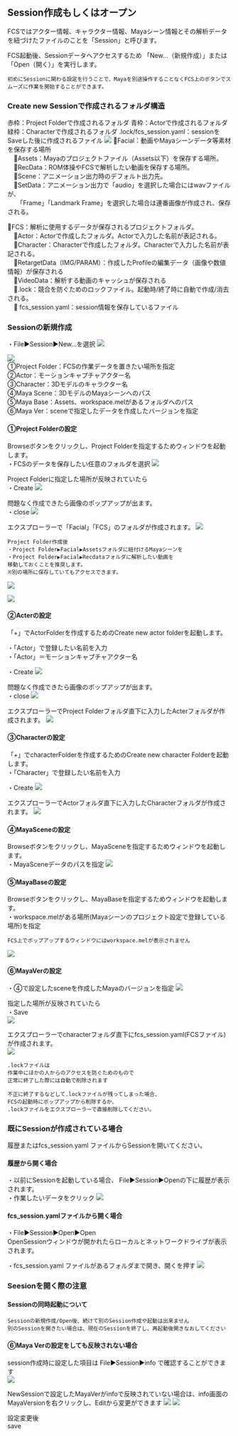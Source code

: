 ## Session作成もしくはオープン
FCSではアクター情報、キャラクター情報、Mayaシーン情報とその解析データを紐づけたファイルのことを「Session」と呼びます。  

FCS起動後、Sessionデータへアクセスするため
「New...（新規作成）」または「Open（開く）」を実行します。

```{note}
初めにSessionに関わる設定を行うことで、Mayaを別途操作することなくFCS上のボタンでスムーズに作業を開始することができます。
```

### Create new Sessionで作成されるフォルダ構造
赤枠：Project Folderで作成されるフォルダ
青枠：Actorで作成されるフォルダ
緑枠：Characterで作成されるフォルダ
.lock/fcs_session.yaml：sessionをSaveした後に作成されるファイル
![](images/image6.png)
📁Facial：動画やMayaシーンデータ等素材を保存する場所  
　📁Assets：Mayaのプロジェクトファイル（Assets以下）を保存する場所。  
　📁RecData：ROM体操やFCSで解析したい動画を保存する場所。  
　📁Scene：アニメーション出力時のデフォルト出力先。  
　📁SetData：アニメーション出力で「audio」を選択した場合にはwavファイルが、  
　　「Frame」「Landmark Frame」を選択した場合は連番画像が作成され、保存される。  

📁FCS：解析に使用するデータが保存されるプロジェクトフォルダ。  
　📁Actor：Actorで作成したフォルダ。Actorで入力した名前が表記される。  
　📁Character：Characterで作成したフォルダ。Characterで入力した名前が表記される。  
　📁RetargetData（IMG/PARAM）：作成したProfileの編集データ（画像や数値情報）が保存される  
　📁VideoData：解析する動画のキャッシュが保存される  
　📄.lock：競合を防ぐためのロックファイル。起動時/終了時に自動で作成/消去される。  
　📄 fcs_session.yaml：session情報を保存しているファイル

### Sessionの新規作成   

・File▶Session▶New…を選択
![](images/S001.png)

![](images/S002.png)  
①Project Folder：FCSの作業データを置きたい場所を指定   
②Actor：モーションキャプチャアクター名   
③Character：3Dモデルのキャラクター名  
④Maya Scene：3DモデルのMayaシーンへのパス  
⑤Maya Base：Assets、workspace.melがあるフォルダへのパス  
⑥Maya Ver：sceneで指定したデータを作成したバージョンを指定

#### ①Project Folderの設定

Browseボタンをクリックし、Project Folderを指定するためウィンドウを起動します。  
・FCSのデータを保存したい任意のフォルダを選択
![](images/S003.png)

Project Folderに指定した場所が反映されていたら  
・Create
![](images/S004.png)

問題なく作成できたら画像のポップアップが出ます。  
・close
![](images/F001.png)

エクスプローラーで「Facial」「FCS」のフォルダが作成されます。
![](images/F003.png)

```{note}
Project Folder作成後  
・Project Folder▶Facial▶Assetsフォルダに紐付けるMayaシーンを  
・Project Folder▶Facial▶Recdataフォルダに解析したい動画を
移動しておくことを推奨します。  
※別の場所に保存していてもアクセスできます。
```
![](images/F004.png)

![](images/F005.png)


#### ②Acterの設定

「+」でActorFolderを作成するためのCreate new actor folderを起動します。

・「Actor」で登録したい名前を入力  
・「Actor」＝モーションキャプチャアクター名  

・Create
![](images/S006.png)

問題なく作成できたら画像のポップアップが出ます。  
・close
![](images/F006.png)

エクスプローラーでProject Folderフォルダ直下に入力したActerフォルダが作成されます。
![](images/F007.png)


#### ③Characterの設定

「+」でcharacterFolderを作成するためのCreate new character Folderを起動します。  
・「Character」で登録したい名前を入力

・Create
![](images/S008.png)

エクスプローラーでActorフォルダ直下に入力したCharacterフォルダが作成されます。
![](images/F008.png)


#### ④MayaSceneの設定

Browseボタンをクリックし、MayaSceneを指定するためウィンドウを起動します。  
・MayaSceneデータのパスを指定
![](images/S009.png)


#### ⑤MayaBaseの設定

Browseボタンをクリックし、MayaBaseを指定するためウィンドウを起動します。  
・workspace.melがある場所(Mayaシーンのプロジェクト設定で登録している場所)を指定  
```{warning}
FCS上でポップアップするウィンドウにはworkspace.melが表示されません  
``` 
![](images/S010.png)


#### ⑥MayaVerの設定

・④で設定したsceneを作成したMayaのバージョンを指定
![](images/S011.png)

指定した場所が反映されていたら  
・Save  
![](images/S012.png)


エクスプローラーでcharacterフォルダ直下にfcs_session.yaml(FCSファイル)が作成されます。  
![](images/F009.png)

```{note}
.lockファイルは
作業中にほかの人からのアクセスを防ぐためのもので
正常に終了した際には自動で削除されます
```

```{note}
不正に終了するなどして.lockファイルが残ってしまった場合、  
FCSの起動時にポップアップから削除するか、  
.lockファイルをエクスプローラーで直接削除してください。
```

### 既にSessionが作成されている場合

履歴またはfcs_session.yaml ファイルからSessionを開いてください。 

#### 履歴から開く場合

・以前にSessionを起動している場合、 File▶Session▶Openの下に履歴が表示されます。  
・作業したいデータをクリック
![](images/F010.png)

#### fcs_session.yamlファイルから開く場合

・File▶Session▶Open▶Open  
OpenSessionウィンドウが開かれたらローカルとネットワークドライブが表示されます。  

・fcs_session.yaml ファイルがあるフォルダまで開き、開くを押す
![](images/S017.png)

### Seesionを開く際の注意

#### Sessionの同時起動について

```{warning}
Sessionの新規作成/Open後、続けて別のSession作成や起動は出来ません  
別のSessionを開きたい場合は、現在のSessionを終了し、再起動後開きなおしてください
```

#### ⑥Maya Verの設定をしても反映されない場合

session作成時に設定した項目は File▶Session▶info で確認することができます  
![](images/S014.png)

NewSessionで設定したMayaVerがinfoで反映されていない場合は、info画面のMayaVersionを右クリックし、Editから変更ができます
![](images/S015.png)
![](images/S016.png)

設定変更後  
save
